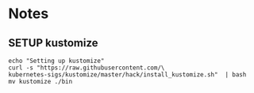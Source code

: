 # Notes

## SETUP kustomize

```
echo "Setting up kustomize"
curl -s "https://raw.githubusercontent.com/\
kubernetes-sigs/kustomize/master/hack/install_kustomize.sh"  | bash
mv kustomize ./bin
```
